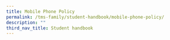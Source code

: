 ```yaml
---
title: Mobile Phone Policy
permalink: /tms-family/student-handbook/mobile-phone-policy/
description: ""
third_nav_title: Student handbook
---
```


